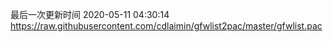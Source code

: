 最后一次更新时间 2020-05-11 04:30:14
https://raw.githubusercontent.com/cdlaimin/gfwlist2pac/master/gfwlist.pac

